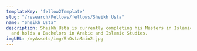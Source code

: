 ```yaml
---
templateKey: 'fellow2Template'
slug: "/research/Fellows/fellows/Sheikh Usta"
name: "Sheikh Usta"
description: Sheikh Usta is currently completing his Masters in Islamic Shariah,
  and holds a Bachelors in Arabic and Islamic Studies.
imgURL: /myAssets/img/ShOstaMain2.jpg
---
```



